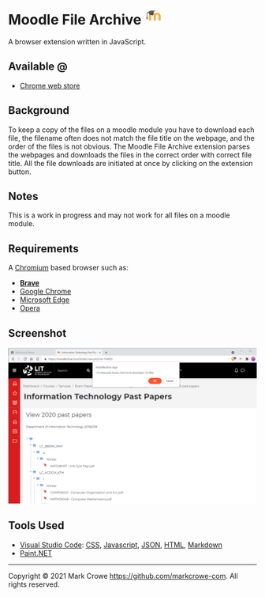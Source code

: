 
# Moodle File Archive ![icon](./src/icons/moodle-icon-036.png)

A browser extension written in JavaScript.

## Available @

- [Chrome web store](https://chrome.google.com/webstore/detail/moodle-file-archive/difihjamhbmpnhdfomhpegbpbemfkelm)

## Background

To keep a copy of the files on a moodle module you have to download each file, the filename often does not match the file title on the webpage, and the order of the files is not obvious.  The Moodle File Archive extension parses the webpages and downloads the files in the correct order with correct file title.  All the file downloads are initiated at once by clicking on the extension button.

## Notes

This is a work in progress and may not work for all files on a moodle module.

## Requirements

A [Chromium](https://www.chromium.org/Home) based browser such as:

- **[Brave](https://brave.com/)**
- [Google Chrome](https://www.google.com/chrome/)
- [Microsoft Edge](https://www.microsoft.com/en-us/windows/microsoft-edge)
- [Opera](https://www.opera.com/)

## Screenshot

![Sample](./docs/sample.png)

## Tools Used

- [Visual Studio Code](https://code.visualstudio.com/): [CSS](https://code.visualstudio.com/docs/languages/css), [Javascript](https://code.visualstudio.com/docs/languages/javascript), [JSON](https://code.visualstudio.com/docs/languages/json), [HTML](https://code.visualstudio.com/docs/languages/html), [Markdown](https://code.visualstudio.com/docs/languages/markdown)
- [Paint.NET](https://www.getpaint.net/)

---
Copyright &copy; 2021 Mark Crowe <https://github.com/markcrowe-com>. All rights reserved.
